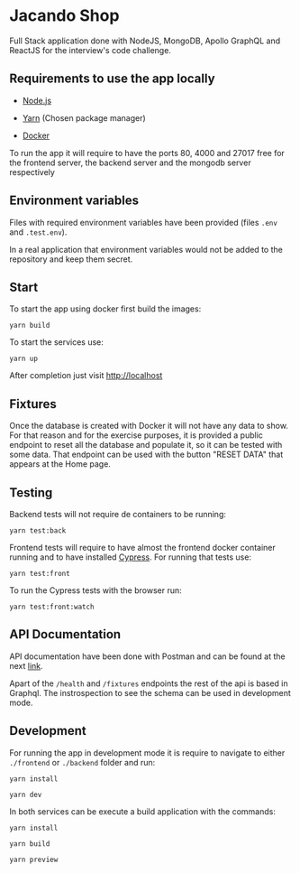 # Jacando Shop

Full Stack application done with NodeJS, MongoDB, Apollo GraphQL and ReactJS for the interview's code challenge.

## Requirements to use the app locally

- [Node.js](https://nodejs.org/es/)

- [Yarn](https://yarnpkg.com/) (Chosen package manager)

- [Docker](https://www.docker.com/)

To run the app it will require to have the ports 80, 4000 and 27017 free for the frontend server, the backend server and the mongodb server respectively

## Environment variables

Files with required environment variables have been provided (files `.env` and `.test.env`).

In a real application that environment variables would not be added to the repository and keep them secret.

## Start

To start the app using docker first build the images:

```shell
yarn build
```

To start the services use:

```shell
yarn up
```

After completion just visit [http://localhost](http://localhost)

## Fixtures

Once the database is created with Docker it will not have any data to show. For that reason and for the exercise purposes, it is provided a public endpoint to reset all the database and populate it, so it can be tested with some data. That endpoint can be used with the button "RESET DATA" that appears at the Home page.

## Testing

Backend tests will not require de containers to be running:

```shell
yarn test:back
```

Frontend tests will require to have almost the frontend docker container running and to have installed [Cypress](https://docs.cypress.io/guides/getting-started/installing-cypress). For running that tests use:

```shell
yarn test:front
```

To run the Cypress tests with the browser run:

```shell
yarn test:front:watch
```

## API Documentation

API documentation have been done with Postman and can be found at the next [link](https://documenter.getpostman.com/view/14255685/2s83S2DE4X).

Apart of the `/health` and `/fixtures` endpoints the rest of the api is based in Graphql. The instrospection to see the schema can be used in development mode.

## Development

For running the app in development mode it is require to navigate to either `./frontend` or `./backend` folder and run:

```shell
yarn install

yarn dev
```

In both services can be execute a build application with the commands:

```shell
yarn install

yarn build

yarn preview
```
